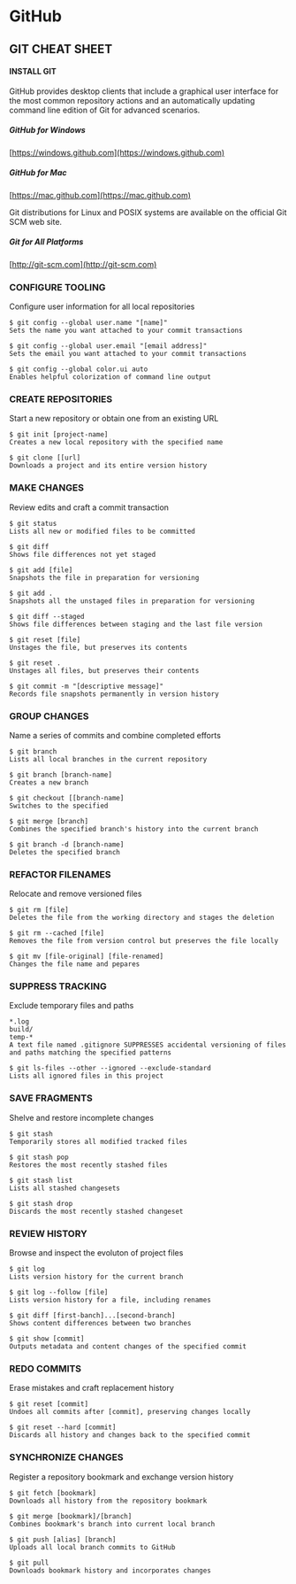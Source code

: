 # GitHub
## GIT CHEAT SHEET


#### INSTALL GIT
GitHub provides desktop clients that include a graphical user interface for the most common repository actions and an automatically updating command line edition of Git for advanced scenarios.

##### GitHub for Windows
[https://windows.github.com](https://windows.github.com)

##### GitHub for Mac
[https://mac.github.com](https://mac.github.com)


Git distributions for Linux and POSIX systems are available on the official Git SCM web site.

##### Git for All Platforms
[http://git-scm.com](http://git-scm.com)



### CONFIGURE TOOLING
Configure user information for all local repositories

```git
$ git config --global user.name "[name]"
Sets the name you want attached to your commit transactions

$ git config --global user.email "[email address]"
Sets the email you want attached to your commit transactions

$ git config --global color.ui auto
Enables helpful colorization of command line output
```

### CREATE REPOSITORIES
Start a new repository or obtain one from an existing URL

```
$ git init [project-name]
Creates a new local repository with the specified name

$ git clone [[url]
Downloads a project and its entire version history
```

### MAKE CHANGES
Review edits and craft a commit transaction

```
$ git status
Lists all new or modified files to be committed

$ git diff
Shows file differences not yet staged

$ git add [file]
Snapshots the file in preparation for versioning

$ git add .
Snapshots all the unstaged files in preparation for versioning

$ git diff --staged
Shows file differences between staging and the last file version

$ git reset [file]
Unstages the file, but preserves its contents

$ git reset .
Unstages all files, but preserves their contents

$ git commit -m "[descriptive message]"
Records file snapshots permanently in version history
```

### GROUP CHANGES
Name a series of commits and combine completed efforts

```
$ git branch
Lists all local branches in the current repository

$ git branch [branch-name]
Creates a new branch

$ git checkout [[branch-name]
Switches to the specified

$ git merge [branch]
Combines the specified branch's history into the current branch

$ git branch -d [branch-name]
Deletes the specified branch
```

### REFACTOR FILENAMES
Relocate and remove versioned files

```
$ git rm [file]
Deletes the file from the working directory and stages the deletion

$ git rm --cached [file]
Removes the file from version control but preserves the file locally

$ git mv [file-original] [file-renamed]
Changes the file name and pepares
```

### SUPPRESS TRACKING
Exclude temporary files and paths

```
*.log
build/
temp-*
A text file named .gitignore SUPPRESSES accidental versioning of files and paths matching the specified patterns

$ git ls-files --other --ignored --exclude-standard
Lists all ignored files in this project
```

### SAVE FRAGMENTS
Shelve and restore incomplete changes

```
$ git stash
Temporarily stores all modified tracked files

$ git stash pop
Restores the most recently stashed files

$ git stash list
Lists all stashed changesets

$ git stash drop
Discards the most recently stashed changeset
```

### REVIEW HISTORY
Browse and inspect the evoluton of project files

```
$ git log
Lists version history for the current branch

$ git log --follow [file]
Lists version history for a file, including renames

$ git diff [first-banch]...[second-branch]
Shows content differences between two branches

$ git show [commit]
Outputs metadata and content changes of the specified commit
```

### REDO COMMITS
Erase mistakes and craft replacement history

```
$ git reset [commit]
Undoes all commits after [commit], preserving changes locally

$ git reset --hard [commit]
Discards all history and changes back to the specified commit
```

### SYNCHRONIZE CHANGES
Register a repository bookmark and exchange version history

```
$ git fetch [bookmark]
Downloads all history from the repository bookmark

$ git merge [bookmark]/[branch]
Combines bookmark's branch into current local branch

$ git push [alias] [branch]
Uploads all local branch commits to GitHub

$ git pull
Downloads bookmark history and incorporates changes
```
